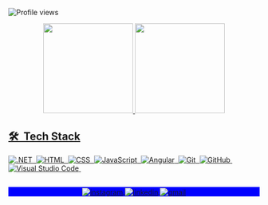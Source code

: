 <p align="left"> <img src="https://komarev.com/ghpvc/?username=douglassantanna&color=brightgreen" alt="Profile views" /> </p>
<div align="center">
  <a href="https://github.com/douglassantanna">
  <img height="180em" src="https://github-readme-stats.vercel.app/api?username=douglassantanna&show_icons=true&theme=dark&include_all_commits=true&count_private=true"/>
  <img height="180em" src="https://github-readme-stats.vercel.app/api/top-langs/?username=douglassantanna&layout=compact&langs_count=7&theme=dark"/>
</div>
 
## 🛠 &nbsp;Tech Stack

![.NET](https://img.shields.io/badge/-.NET-05122A?style=flat&logo=dotnet)&nbsp;
![HTML](https://img.shields.io/badge/-HTML-05122A?style=flat&logo=HTML5)&nbsp;
![CSS](https://img.shields.io/badge/-CSS-05122A?style=flat&logo=CSS3&logoColor=1572B6)&nbsp;
![JavaScript](https://img.shields.io/badge/-JavaScript-05122A?style=flat&logo=javascript)&nbsp;
![Angular](https://img.shields.io/badge/-Angular-05122A?style=flat&logo=angular)&nbsp;
![Git](https://img.shields.io/badge/-Git-05122A?style=flat&logo=git)&nbsp;
![GitHub](https://img.shields.io/badge/-GitHub-05122A?style=flat&logo=github)&nbsp;
![Visual Studio Code](https://img.shields.io/badge/-Visual%20Studio%20Code-05122A?style=flat&logo=visual-studio-code&logoColor=007ACC)&nbsp;
  
##

<p align="center" style="background:blue">
  <a href="https://instagram.com/santanna_doug" target="_blank">
 <img align="center" src="https://img.shields.io/badge/-santanna_doug-05122A?style=flat&logo=instagram" alt="instagram"/>
</a>
<a href="https://linkedin.com/in/douglas-sant-anna-32974091" target="_blank">
  <img align="center" src="https://img.shields.io/badge/-douglas-05122A?style=flat&logo=linkedin" alt="linkedin"/>
</a>
<a href="mailto:douglbb1@gmail.com" target="_blank">
 <img align="center" src="https://img.shields.io/badge/-douglbb1@gmail.com-05122A?style=flat&logo=gmail" alt="gmail"/>
</a>
</p>
